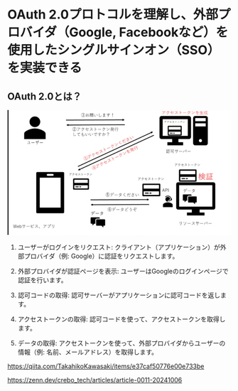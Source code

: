 # OAuth 2.0プロトコルを理解し、外部プロバイダ（Google, Facebookなど）を使用したシングルサインオン（SSO）を実装できる


## OAuth 2.0とは？

![alt text](image-17.png)

1. ユーザーがログインをリクエスト: クライアント（アプリケーション）が外部プロバイダ（例: Google）に認証をリクエストします。

2. 外部プロバイダが認証ページを表示: ユーザーはGoogleのログインページで認証を行います。

3. 認可コードの取得: 認可サーバーがアプリケーションに認可コードを返します。

4. アクセストークンの取得: 認可コードを使って、アクセストークンを取得します。

5. データの取得: アクセストークンを使って、外部プロバイダからユーザーの情報（例: 名前、メールアドレス）を取得します。


https://qiita.com/TakahikoKawasaki/items/e37caf50776e00e733be

https://zenn.dev/crebo_tech/articles/article-0011-20241006